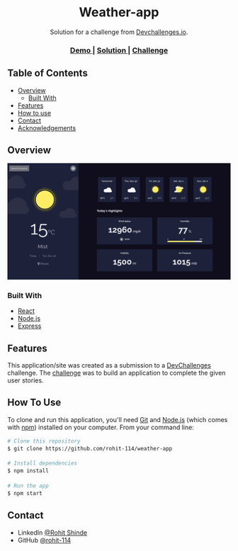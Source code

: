 

<h1 align="center">Weather-app</h1>

<div align="center">
   Solution for a challenge from  <a href="http://devchallenges.io" target="_blank">Devchallenges.io</a>.
</div>

<div align="center">
  <h3>
    <a href="https://morning-eyrie-04893.herokuapp.com/">
      Demo
    </a>
    <span> | </span>
    <a href="https://devchallenges.io/solutions/EoxuJITUux6Q7os36yxN">
      Solution
    </a>
    <span> | </span>
    <a href="https://devchallenges.io/challenges/mM1UIenRhK808W8qmLWv">
      Challenge
    </a>
  </h3>
</div>

<!-- TABLE OF CONTENTS -->

## Table of Contents

- [Overview](#overview)
  - [Built With](#built-with)
- [Features](#features)
- [How to use](#how-to-use)
- [Contact](#contact)
- [Acknowledgements](#acknowledgements)

<!-- OVERVIEW -->

## Overview

![screenshot](/Screenshot.jpg)

### Built With

- [React](https://reactjs.org/)
- [Node.js](https://nodejs.org/)
- [Express](https://expressjs.org)

## Features
This application/site was created as a submission to a [DevChallenges](https://devchallenges.io/challenges) challenge. The [challenge](https://devchallenges.io/challenges/mM1UIenRhK808W8qmLWv) was to build an application to complete the given user stories.

## How To Use

To clone and run this application, you'll need [Git](https://git-scm.com) and [Node.js](https://nodejs.org/en/download/) (which comes with [npm](http://npmjs.com)) installed on your computer. From your command line:

```bash
# Clone this repository
$ git clone https://github.com/rohit-114/weather-app

# Install dependencies
$ npm install

# Run the app
$ npm start
```

## Contact

- LinkedIn [@Rohit Shinde](linkedin.com/in/rohit-shinde-947011191/)
- GitHub [@rohit-114](https://github.com/rohit-114)
